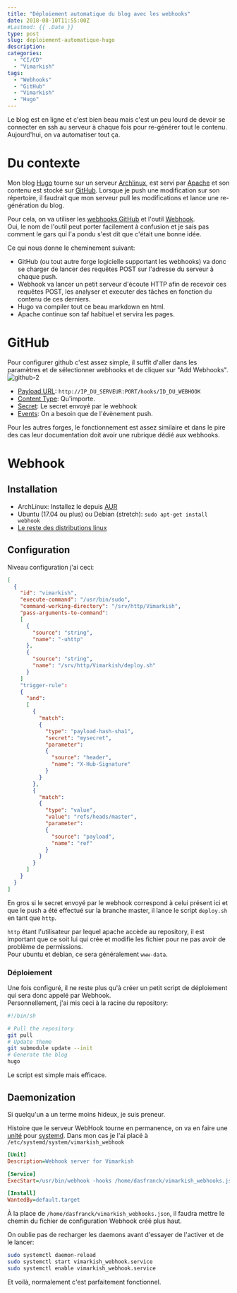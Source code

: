 ```yaml
---
title: "Déploiement automatique du blog avec les webhooks"
date: 2018-08-10T11:55:00Z
#Lastmod: {{ .Date }}
type: post
slug: deploiement-automatique-hugo
description: 
categories:
  - "CI/CD"
  - "Vimarkish"
tags:
  - "Webhooks"
  - "GitHub"
  - "Vimarkish"
  - "Hugo"
---
```


Le blog est en ligne et c'est bien beau mais c'est un peu lourd de devoir se connecter en ssh au serveur à chaque fois pour re-générer tout le contenu.  
Aujourd'hui, on va automatiser tout ça.

<!--more-->
# Du contexte

Mon blog [Hugo](https://gohugo.io/) tourne sur un serveur [Archlinux](https://archlinux.fr), est servi par [Apache](https://httpd.apache.org/) et son contenu est stocké sur [GitHub](https://github.com/DasFranck/Vimarkish).
Lorsque je push une modification sur son répertoire, il faudrait que mon serveur pull les modifications et lance une re-génération du blog.

Pour cela, on va utiliser les [webhooks GitHub](https://developer.github.com/webhooks/) et l'outil [Webhook](https://github.com/adnanh/webhook/).  
Oui, le nom de l'outil peut porter facilement à confusion et je sais pas comment le gars qui l'a pondu s'est dit que c'était une bonne idée.

Ce qui nous donne le cheminement suivant:

- GitHub (ou tout autre forge logicielle supportant les webhooks) va donc se charger de lancer des requêtes POST sur l'adresse du serveur à chaque push.  
- Webhook va lancer un petit serveur d'écoute HTTP afin de recevoir ces requêtes POST, les analyser et executer des tâches en fonction du contenu de ces derniers.  
- Hugo va compiler tout ce beau markdown en html.
- Apache continue son taf habituel et servira les pages.  


# GitHub
Pour configurer github c'est assez simple, il suffit d'aller dans les paramètres et de sélectionner webhooks et de cliquer sur "Add Webhooks".  
![github-2](/images/deploiement-automatique-hugo/github-2.png)  

- [Payload URL](https://developer.github.com/webhooks/creating/#payload-url): `http://IP_DU_SERVEUR:PORT/hooks/ID_DU_WEBHOOK`
- [Content Type](https://developer.github.com/webhooks/creating/#content-type): Qu'importe.
- [Secret](https://developer.github.com/webhooks/creating/#secret): Le secret envoyé par le webhook
- [Events](https://developer.github.com/webhooks/creating/#events): On a besoin que de l'évènement push.

Pour les autres forges, le fonctionnement est assez similaire et dans le pire des cas leur documentation doit avoir une rubrique dédié aux webhooks.

# Webhook
## Installation
- ArchLinux: Installez le depuis [AUR](https://aur.archlinux.org/packages/webhook/)
- Ubuntu (17.04 ou plus) ou Debian (stretch): ```sudo apt-get install webhook```
- [Le reste des distributions linux](https://github.com/adnanh/webhook/#installation)

## Configuration
Niveau configuration j'ai ceci:
```json
[
  {
    "id": "vimarkish",
    "execute-command": "/usr/bin/sudo",
    "command-working-directory": "/srv/http/Vimarkish",
    "pass-arguments-to-command":
    [
      { 
        "source": "string",
        "name": "-uhttp"
      },
      {
        "source": "string",
        "name": "/srv/http/Vimarkish/deploy.sh"
      } 
    ]
    "trigger-rule":
    {
      "and":
      [
        {
          "match":
          {
            "type": "payload-hash-sha1",
            "secret": "mysecret",
            "parameter":
            {
              "source": "header",
              "name": "X-Hub-Signature"
            }
          }
        },
        {
          "match":
          {
            "type": "value",
            "value": "refs/heads/master",
            "parameter":
            {
              "source": "payload",
              "name": "ref"
            }
          }
        }
      ]
    }
  }
]
```

En gros si le secret envoyé par le webhook correspond à celui présent ici et que le push a été effectué sur la branche master, il lance le script `deploy.sh` en tant que `http`.

`http` étant l'utilisateur par lequel apache accède au repository, il est important que ce soit lui qui crée et modifie les fichier pour ne pas avoir de problème de permissions.  
Pour ubuntu et debian, ce sera généralement `www-data`.

### Déploiement
Une fois configuré, il ne reste plus qu'à créer un petit script de déploiement qui sera donc appelé par Webhook.  
Personnellement, j'ai mis ceci à la racine du repository:
```sh
#!/bin/sh

# Pull the repository
git pull
# Update theme
git submodule update --init
# Generate the blog
hugo
```

Le script est simple mais efficace.

## Daemonization
Si quelqu'un a un terme moins hideux, je suis preneur.  

Histoire que le serveur WebHook tourne en permanence, on va en faire une [unité](https://access.redhat.com/documentation/fr-fr/red_hat_enterprise_linux/7/html/system_administrators_guide/sect-managing_services_with_systemd-unit_files) pour [systemd](https://access.redhat.com/documentation/fr-fr/red_hat_enterprise_linux/7/html/system_administrators_guide/chap-managing_services_with_systemd). Dans mon cas je l'ai placé à `/etc/systemd/system/vimarkish_webhook`

```ini
[Unit]
Description=Webhook server for Vimarkish

[Service]
ExecStart=/usr/bin/webhook -hooks /home/dasfranck/vimarkish_webhooks.json

[Install]
WantedBy=default.target
```
À la place de `/home/dasfranck/vimarkish_webhooks.json`, il faudra mettre le chemin du fichier de configuration Webhook créé plus haut.

On oublie pas de recharger les daemons avant d'essayer de l'activer et de le lancer:
```sh
sudo systemctl daemon-reload
sudo systemctl start vimarkish_webhook.service
sudo systemctl enable vimarkish_webhook.service
```

Et voilà, normalement c'est parfaitement fonctionnel.